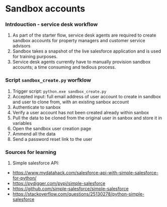 # Sandbox accounts

### Intrdouction - service desk workflow
1. As part of the starter flow, service desk agents are required to create sandbox accounts for property managers and customer service advisors
2. Sandbox takes a snapshot of the live salesforce application and is used for training purposes.
3. Service desk agents currently have to manually provision sandbox accounts; a time consuming and tedious process.

### Script `sandbox_create.py` worfklow
1. Trigger script: `python.exe sandbox_create.py`
2. Accepted input: full email address of user account to create in sandbox and user to clone from, with an existing sanbox account
3. Authenticate to sanbox
4. Verify a user account has not been created already within sanbox
5. Pull the data to be cloned from the original user in sanbox and store it in variables
6. Open the sandbox user creation page
7. Ammend all the data
8. Send a password reset link to the user

### Sources for learning
1. Simple salesforce API:
* https://www.mydatahack.com/salesforce-api-with-simple-salesforce-for-python/
* https://pydigger.com/pypi/simple-salesforce
* https://github.com/simple-salesforce/simple-salesforce
* https://stackoverflow.com/questions/25130278/python-simple-salesforce
  